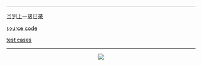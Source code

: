 ----------
[回到上一级目录](https://zhaochenyou.github.io/Way-to-Algorithm/Chapter-4/)

[source code](https://github.com/zhaochenyou/Way-to-Algorithm/blob/master/Chapter-4/Knapsack/src/ZeroOneKnapsack.hpp)

[test cases](https://github.com/zhaochenyou/Way-to-Algorithm/blob/master/Chapter-4/Knapsack/src/ZeroOneKnapsack.cpp)

----------
<p align="center"><img src="https://github.com/zhaochenyou/Way-to-Algorithm/raw/master/Chapter-4/Knapsack/res/ZeroOneKnapsack.png" /></p>
